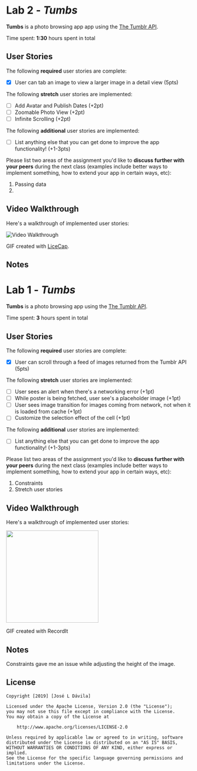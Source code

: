 # Lab 2 - *Tumbs*

**Tumbs** is a photo browsing app app using the [The Tumblr API](https://www.tumblr.com/docs/en/api/v2#posts).

Time spent: **1:30** hours spent in total

## User Stories

The following **required** user stories are complete:

- [x] User can tab an image to view a larger image in a detail view (5pts)

The following **stretch** user stories are implemented:

- [ ] Add Avatar and Publish Dates (+2pt)
- [ ] Zoomable Photo View (+2pt)
- [ ] Infinite Scrolling (+2pt)

The following **additional** user stories are implemented:

- [ ] List anything else that you can get done to improve the app functionality! (+1-3pts)

Please list two areas of the assignment you'd like to **discuss further with your peers** during the next class (examples include better ways to implement something, how to extend your app in certain ways, etc):

1. Passing data
2.

## Video Walkthrough

Here's a walkthrough of implemented user stories:

<img src='https://i.imgur.com/VvVBGpA.gif' title='Video Walkthrough' width='' alt='Video Walkthrough' />

GIF created with [LiceCap](http://www.cockos.com/licecap/).

## Notes


# Lab 1 - *Tumbs*

**Tumbs** is a photo browsing app using the [The Tumblr API](https://www.tumblr.com/docs/en/api/v2#posts).

Time spent: **3** hours spent in total

## User Stories

The following **required** user stories are complete:

- [x] User can scroll through a feed of images returned from the Tumblr API (5pts)

The following **stretch** user stories are implemented:

- [ ] User sees an alert when there's a networking error (+1pt)
- [ ] While poster is being fetched, user see's a placeholder image (+1pt)
- [ ] User sees image transition for images coming from network, not when it is loaded from cache (+1pt)
- [ ] Customize the selection effect of the cell (+1pt)

The following **additional** user stories are implemented:

- [ ] List anything else that you can get done to improve the app functionality! (+1-3pts)

Please list two areas of the assignment you'd like to **discuss further with your peers** during the next class (examples include better ways to implement something, how to extend your app in certain ways, etc):

1. Constraints
2. Stretch user stories

## Video Walkthrough

Here's a walkthrough of implemented user stories:

<img src="http://g.recordit.co/lPL3WRTj4y.gif" width=250><br>

GIF created with RecordIt

## Notes

Constraints gave me an issue while adjusting the height of the image.

## License

    Copyright [2019] [José L Dávila]

    Licensed under the Apache License, Version 2.0 (the "License");
    you may not use this file except in compliance with the License.
    You may obtain a copy of the License at

        http://www.apache.org/licenses/LICENSE-2.0

    Unless required by applicable law or agreed to in writing, software
    distributed under the License is distributed on an "AS IS" BASIS,
    WITHOUT WARRANTIES OR CONDITIONS OF ANY KIND, either express or implied.
    See the License for the specific language governing permissions and
    limitations under the License.
